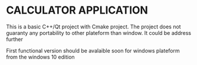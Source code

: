 # CALCULATOR APPLICATION 

This is a basic C++/Qt project with Cmake project.
The project does not guaranty any portability to other plateform than window. It could be address further 

First functional version should be avalaible soon for windows plateform from the windows 10 edition
